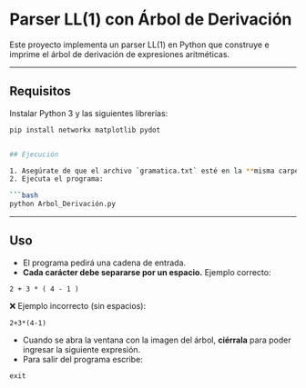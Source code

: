 # Parser LL(1) con Árbol de Derivación

Este proyecto implementa un parser LL(1) en Python que construye e imprime el árbol de derivación de expresiones aritméticas.

---

## Requisitos

Instalar Python 3 y las siguientes librerías:

```bash
pip install networkx matplotlib pydot


## Ejecución

1. Asegúrate de que el archivo `gramatica.txt` esté en la **misma carpeta** que `Arbol_Derivación.py`.
2. Ejecuta el programa:

```bash
python Arbol_Derivación.py
```

---

## Uso

* El programa pedirá una cadena de entrada.
* **Cada carácter debe separarse por un espacio.**
  Ejemplo correcto:

```
2 + 3 * ( 4 - 1 )
```

❌ Ejemplo incorrecto (sin espacios):

```
2+3*(4-1)
```

* Cuando se abra la ventana con la imagen del árbol, **ciérrala** para poder ingresar la siguiente expresión.
* Para salir del programa escribe:

```
exit
```

